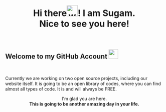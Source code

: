 <!--
**SugamKumarSingh/SugamKumarSingh** is a ✨ _special_ ✨ repository because its `README.md` (this file) appears on your GitHub profile.

Here are some ideas to get you started:

- 🔭 I’m currently working on ...
- 🌱 I’m currently learning ...
- 👯 I’m looking to collaborate on ...
- 🤔 I’m looking for help with ...
- 💬 Ask me about ...
- 📫 How to reach me: ...
- 😄 Pronouns: ...
- ⚡ Fun fact: ...
-->
<h1 align="center">Hi there<img alt="wave" src="https://emojis.slackmojis.com/emojis/images/1588177020/8809/wave_hello.gif" width="35">! I am Sugam.<br> Nice to see you here!</h1><br>

<h2>Welcome to my GitHub Account <img src="https://emojis.slackmojis.com/emojis/images/1469223471/679/charmander_dancing.gif?1469223471" width="30" /></h2><br>

Currently we are working on two open source projects, including our website itself. It is going to be an open library of codes, where you can find almost all types of code. It is and will always be FREE.

<p align="center">I'm glad you are here.<br><b>This is going to be another amazing day in your life.</b></p>
